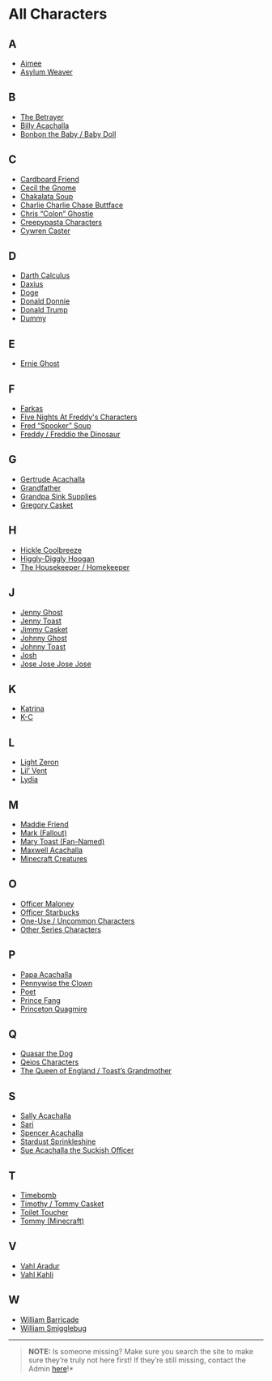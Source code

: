 # All Characters

## **A**
- [Aimee](5.Characters/Aimee.html)
- [Asylum Weaver]()

## **B**
- [The Betrayer]()
- [Billy Acachalla](5.Characters/Billy_Acachalla.html)
- [Bonbon the Baby / Baby Doll]()

## **C**
- [Cardboard Friend](5.Characters/Cardboard_Friend.html)
- [Cecil the Gnome]()
- [Chakalata Soup](5.Characters/Chakalata_Soup.html)
- [Charlie Charlie Chase Buttface]()
- [Chris “Colon” Ghostie](5.Characters/Chris_Colon_Ghostie.html)
- [Creepypasta Characters](5.Characters/Creepypastas.html)
- [Cywren Caster]()

## **D**
- [Darth Calculus]()
- [Daxius]()
- [Doge]()
- [Donald Donnie]()
- [Donald Trump]()
- [Dummy]()

## **E**
- [Ernie Ghost]()

## **F**
- [Farkas]()
- [Five Nights At Freddy's Characters](5.Characters/FNAF_Animatronics.html)
- [Fred “Spooker” Soup](5.Characters/Fred_Spooker_Soup.html)
- [Freddy / Freddio the Dinosaur]()

## **G**
- [Gertrude Acachalla](5.Characters/Gertrude_Acachalla.html)
- [Grandfather]()
- [Grandpa Sink Supplies]()
- [Gregory Casket](5.Characters/Gregory_Casket.html)

## **H**
- [Hickle Coolbreeze]()
- [Higgly-Diggly Hoogan](5.Characters/Higgly-Diggly_Hoogan.html)
- [The Housekeeper / Homekeeper](5.Characters/Housekeeper.html)

## **J**
- [Jenny Ghost]()
- [Jenny Toast]()
- [Jimmy Casket](5.Characters/Jimmy_Casket.html)
- [Johnny Ghost](5.Characters/Johnny_Ghost.html)
- [Johnny Toast](5.Characters/Johnny_Toast.html)
- [Josh]()
- [Jose Jose Jose Jose]()

## **K**
- [Katrina]()
- [K-C]()

## **L**
- [Light Zeron]()
- [Lil’ Vent]()
- [Lydia]()

## **M**
- [Maddie Friend](5.Characters/Maddie_Friend.html)
- [Mark \(Fallout)]()
- [Mary Toast \(Fan-Named)]()
- [Maxwell Acachalla](5.Characters/Maxwell_Acachalla.html)
- [Minecraft Creatures]()

## **O**
- [Officer Maloney](5.Characters/Officer_Maloney.html)
- [Officer Starbucks]()
- [One-Use / Uncommon Characters](5.Characters/One-Use_Uncommon.html)
- [Other Series Characters]()

## **P**
- [Papa Acachalla](5.Characters/Papa_Acachalla.html)
- [Pennywise the Clown]()
- [Poet]()
- [Prince Fang]()
- [Princeton Quagmire](5.Characters/Princeton_Quagmire.html)

## **Q**
- [Quasar the Dog](5.Characters/Quasar_the_Dog.html)
- [Qeios Characters]()
- [The Queen of England / Toast’s Grandmother](5.Characters/Queen_of_England.html)

## **S**
- [Sally Acachalla](5.Characters/Sally_Acachalla.html)
- [Sari]()
- [Spencer Acachalla]()
- [Stardust Sprinkleshine]()
- [Sue Acachalla the Suckish Officer](5.Characters/Sue_Acachalla-Suckish_Officer.html)

## **T**
- [Timebomb]()
- [Timothy / Tommy Casket]()
- [Toilet Toucher](5.Characters/Toilet_Toucher.html)
- [Tommy \(Minecraft)]()

## **V**
- [Vahl Aradur]()
- [Vahl Kahli]()

## **W**
- [William Barricade](5.Characters/William_Barricade.html)
- [William Smigglebug]()

----

> **NOTE:** Is someone missing? Make sure you search the site to make sure they’re truly not here first! If they’re still missing, contact the Admin [here](./chapter_2.md)!*